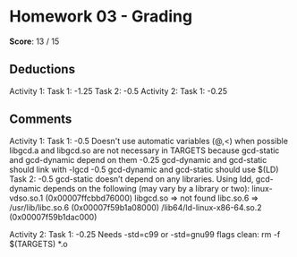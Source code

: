 Homework 03 - Grading
=====================

**Score**: 13 / 15

Deductions
----------

Activity 1:
Task 1: -1.25
Task 2: -0.5
Activity 2:
Task 1: -0.25


Comments
--------
Activity 1:
Task 1:
-0.5	Doesn't use automatic variables ($@,$<) when possible
	libgcd.a and libgcd.so are not necessary in TARGETS because gcd-static and gcd-dynamic depend on them
-0.25	gcd-dynamic and gcd-static should link with -lgcd
-0.5	gcd-dynamic and gcd-static should use $(LD)
Task 2:
-0.5	gcd-static doesn’t depend on any libraries. Using ldd, gcd-dynamic depends on the following (may vary by a library or two):
	linux-vdso.so.1 (0x00007ffcbbd76000)
      libgcd.so => not found
      libc.so.6 => /usr/lib/libc.so.6 (0x00007f59b1a08000)
      /lib64/ld-linux-x86-64.so.2 (0x00007f59b1dac000)	

Activity 2:
Task 1:
-0.25	Needs -std=c99 or -std=gnu99 flags
clean:
        rm -f $(TARGETS) *.o
